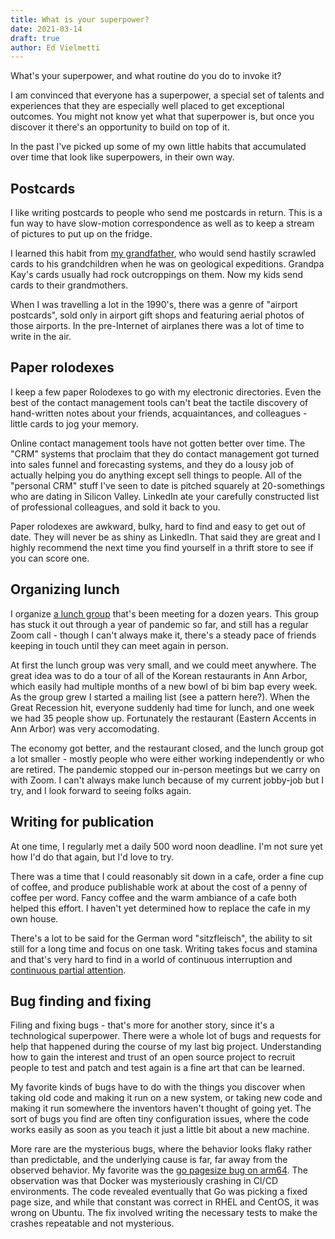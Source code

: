 ```yaml
---
title: What is your superpower?
date: 2021-03-14
draft: true
author: Ed Vielmetti
---
```

What's your superpower, and what routine do you do to invoke it?

I am convinced that everyone has a superpower, a special
set of talents and experiences that they are especially
well placed to get exceptional outcomes. You might not
know yet what that superpower is, but once you discover
it there's an opportunity to build on top of it.

In the past I've picked up some of my own little habits
that accumulated over time that look like superpowers, in their
own way.

## Postcards

I like writing postcards to people who send me postcards in return.
This is a fun way to have slow-motion correspondence as well
as to keep a stream of pictures to put up on the fridge.

I learned this habit from [my grandfather], who would send hastily scrawled
cards to his grandchildren when he was on geological expeditions.
Grandpa Kay's cards usually had rock outcroppings on them. Now my kids
send cards to their grandmothers.

[my grandfather]:https://www.geosociety.org/documents/gsa/memorials/v07/Kay-M.pdf

When I was travelling a lot in the 1990's, there was a
genre of "airport postcards", sold only in airport gift
shops and featuring aerial photos of those airports. In
the pre-Internet of airplanes there was a lot of time to
write in the air.

## Paper rolodexes

I keep a few paper Rolodexes to go with my electronic directories.
Even the best of the contact management tools can't beat the
tactile discovery of hand-written notes about your friends,
acquaintances, and colleagues - little cards to jog your memory.

Online contact management tools have not gotten better over time.
The "CRM" systems that proclaim that they do contact management
got turned into sales funnel and forecasting systems, and they
do a lousy job of actually helping you do anything except
sell things to people. All of the "personal CRM" stuff I've
seen to date is pitched squarely at 20-somethings who are dating
in Silicon Valley. LinkedIn ate your carefully constructed list
of professional colleagues, and sold it back to you.

Paper rolodexes are awkward, bulky, hard to find and easy to
get out of date. They will never be as shiny as LinkedIn.
That said they are great and I highly recommend the next time
you find yourself in a thrift store to see if you can score one.

## Organizing lunch

I organize [a lunch group] that's been meeting for a dozen years.
This group has stuck it out through a year of pandemic so far,
and still has a regular Zoom call - though I can't always make
it, there's a steady pace of friends keeping in touch until
they can meet again in person.

[a lunch group]:https://groups.io/g/a2b3

At first the lunch group was very small, and we could meet anywhere.
The great idea was to do a tour of all of the Korean restaurants
in Ann Arbor, which easily had multiple months of a new bowl
of bi bim bap every week. As the group grew I started a mailing
list (see a pattern here?). When the Great Recession hit, everyone
suddenly had time for lunch, and one week we had 35 people show up.
Fortunately the restaurant (Eastern Accents in Ann Arbor) was
very accomodating.

The economy got better, and the restaurant closed, and the lunch
group got a lot smaller - mostly people who were either working
independently or who are retired. The pandemic stopped our in-person
meetings but we carry on with Zoom. I can't always make lunch
because of my current jobby-job but I try, and I look forward
to seeing folks again.

## Writing for publication

At one time, I regularly met a daily 500 word noon deadline. I'm not
sure yet how I'd do that again, but I'd love to try.

There was a time that I could reasonably sit down in a cafe,
order a fine cup of coffee, and produce publishable work at
about the cost of a penny of coffee per word. Fancy coffee
and the warm ambiance of a cafe both helped this effort. I
haven't yet determined how to replace the cafe in my own
house.

There's a lot to be said for the German word "sitzfleisch",
the ability to sit still for a long time and focus on one
task. Writing takes focus and stamina and that's very hard
to find in a world of continuous interruption and
[continuous partial attention].

[continuous partial attention]:https://lindastone.net/2009/11/30/beyond-simple-multi-tasking-continuous-partial-attention/

## Bug finding and fixing

Filing and fixing bugs - that's more for another story, since it's a
technological superpower. There were a whole lot of bugs and requests for
help that happened during the course of my last big project. Understanding
how to gain the interest and trust of an open source project to recruit
people to test and patch and test again is a fine art that can be learned.

My favorite kinds of bugs have to do with the things you discover
when taking old code and making it run on a new system, or taking
new code and making it run somewhere the inventors haven't thought
of going yet. The sort of bugs you find are often tiny configuration
issues, where the code works easily as soon as you teach it just a
little bit about a new machine.

More rare are the mysterious bugs, where the behavior looks
flaky rather than predictable, and the underlying cause is
far, far away from the observed behavior. My favorite was
the [go pagesize bug on arm64]. The observation was that Docker
was mysteriously crashing in CI/CD environments. The code revealed
eventually that Go was picking a fixed page size, and while that
constant was correct in RHEL and CentOS, it was wrong on Ubuntu.
The fix involved writing the necessary tests to make the crashes
repeatable and not mysterious.

[go pagesize bug on arm64]:https://github.com/vielmetti/go-pagesize-test
